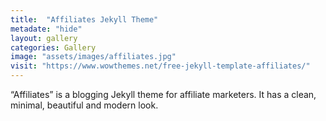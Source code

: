 ```yaml
---
title:  "Affiliates Jekyll Theme"
metadate: "hide"
layout: gallery
categories: Gallery
image: "assets/images/affiliates.jpg"
visit: "https://www.wowthemes.net/free-jekyll-template-affiliates/"
---
```

“Affiliates” is a blogging Jekyll theme for affiliate marketers. It has a clean, minimal, beautiful and modern look.

